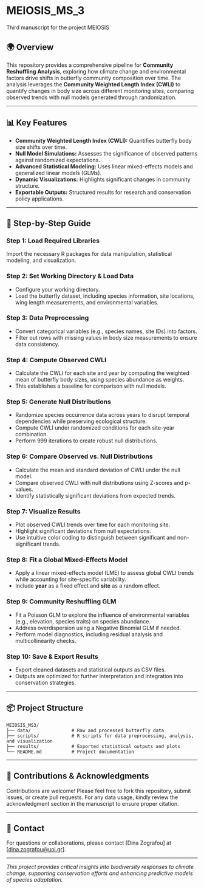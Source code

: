 
# MEIOSIS_MS_3
Third manuscript for the project MEIOSIS

## 🌍 **Overview**
This repository provides a comprehensive pipeline for **Community Reshuffling Analysis**, exploring how climate change and environmental factors drive shifts in butterfly community composition over time. The analysis leverages the **Community Weighted Length Index (CWLI)** to quantify changes in body size across different monitoring sites, comparing observed trends with null models generated through randomization.

---

## 📊 **Key Features**
- **Community Weighted Length Index (CWLI):** Quantifies butterfly body size shifts over time.
- **Null Model Simulations:** Assesses the significance of observed patterns against randomized expectations.
- **Advanced Statistical Modeling:** Uses linear mixed-effects models and generalized linear models (GLMs).
- **Dynamic Visualizations:** Highlights significant changes in community structure.
- **Exportable Outputs:** Structured results for research and conservation policy applications.

---

## 🚀 **Step-by-Step Guide**

### **Step 1: Load Required Libraries**
Import the necessary R packages for data manipulation, statistical modeling, and visualization.

### **Step 2: Set Working Directory & Load Data**
- Configure your working directory.
- Load the butterfly dataset, including species information, site locations, wing length measurements, and environmental variables.

### **Step 3: Data Preprocessing**
- Convert categorical variables (e.g., species names, site IDs) into factors.
- Filter out rows with missing values in body size measurements to ensure data consistency.

### **Step 4: Compute Observed CWLI**
- Calculate the CWLI for each site and year by computing the weighted mean of butterfly body sizes, using species abundance as weights.
- This establishes a baseline for comparison with null models.

### **Step 5: Generate Null Distributions**
- Randomize species occurrence data across years to disrupt temporal dependencies while preserving ecological structure.
- Compute CWLI under randomized conditions for each site-year combination.
- Perform 999 iterations to create robust null distributions.

### **Step 6: Compare Observed vs. Null Distributions**
- Calculate the mean and standard deviation of CWLI under the null model.
- Compare observed CWLI with null distributions using Z-scores and p-values.
- Identify statistically significant deviations from expected trends.

### **Step 7: Visualize Results**
- Plot observed CWLI trends over time for each monitoring site.
- Highlight significant deviations from null expectations.
- Use intuitive color coding to distinguish between significant and non-significant trends.

### **Step 8: Fit a Global Mixed-Effects Model**
- Apply a linear mixed-effects model (LME) to assess global CWLI trends while accounting for site-specific variability.
- Include **year** as a fixed effect and **site** as a random effect.

### **Step 9: Community Reshuffling GLM**
- Fit a Poisson GLM to explore the influence of environmental variables (e.g., elevation, species traits) on species abundance.
- Address overdispersion using a Negative Binomial GLM if needed.
- Perform model diagnostics, including residual analysis and multicollinearity checks.

### **Step 10: Save & Export Results**
- Export cleaned datasets and statistical outputs as CSV files.
- Outputs are optimized for further interpretation and integration into conservation strategies.

---

## 📦 **Project Structure**
```
MEIOSIS_MS3/
├── data/               # Raw and processed butterfly data
├── scripts/            # R scripts for data preprocessing, analysis, and visualization
├── results/            # Exported statistical outputs and plots
└── README.md           # Project documentation
```

---

## 🤝 **Contributions & Acknowledgments**
Contributions are welcome! Please feel free to fork this repository, submit issues, or create pull requests. For any data usage, kindly review the acknowledgment section in the manuscript to ensure proper citation.

---

## 📢 **Contact**
For questions or collaborations, please contact [Dina Zografou] at [dina.zografou@uoi.gr].

---

*This project provides critical insights into biodiversity responses to climate change, supporting conservation efforts and enhancing predictive models of species adaptation.*
